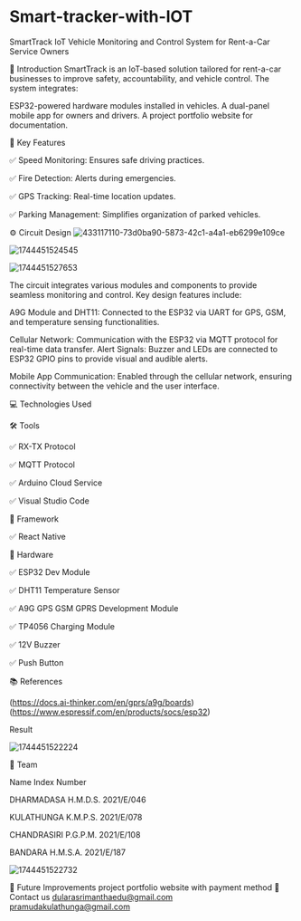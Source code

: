 # Smart-tracker-with-IOT

SmartTrack
IoT Vehicle Monitoring and Control System for Rent-a-Car Service Owners

📖 Introduction
SmartTrack is an IoT-based solution tailored for rent-a-car businesses to improve safety, accountability, and vehicle control. The system integrates:

ESP32-powered hardware modules installed in vehicles.
A dual-panel mobile app for owners and drivers.
A project portfolio website for documentation.

🚩 Key Features

✅ Speed Monitoring: Ensures safe driving practices.

✅ Fire Detection: Alerts during emergencies.

✅ GPS Tracking: Real-time location updates.

✅ Parking Management: Simplifies organization of parked vehicles.

⚙️ Circuit Design
![433117110-73d0ba90-5873-42c1-a4a1-eb6299e109ce](https://github.com/user-attachments/assets/8cabde3d-7cb5-4432-8704-b45ef5406a77)

![1744451524545](https://github.com/user-attachments/assets/877ab2d7-70d2-42c5-b226-0e0611ff7b13)

![1744451527653](https://github.com/user-attachments/assets/ea432b48-4d91-47f6-8f07-1e0a917c555e)

The circuit integrates various modules and components to provide seamless monitoring and control. Key design features include:

A9G Module and DHT11: Connected to the ESP32 via UART for GPS, GSM, and temperature sensing functionalities.

Cellular Network: Communication with the ESP32 via MQTT protocol for real-time data transfer.
Alert Signals:
Buzzer and LEDs are connected to ESP32 GPIO pins to provide visual and audible alerts.

Mobile App Communication: Enabled through the cellular network, ensuring connectivity between the vehicle and the user interface.

💻 Technologies Used

🛠️ Tools

✅ RX-TX Protocol

✅ MQTT Protocol

✅ Arduino Cloud Service

✅ Visual Studio Code


🔧 Framework

✅ React Native


🔌 Hardware

✅ ESP32 Dev Module

✅ DHT11 Temperature Sensor

✅ A9G GPS GSM GPRS Development Module

✅ TP4056 Charging Module

✅ 12V Buzzer

✅ Push Button


📚 References

(https://docs.ai-thinker.com/en/gprs/a9g/boards)
(https://www.espressif.com/en/products/socs/esp32)

Result

![1744451522224](https://github.com/user-attachments/assets/26826ad0-a11e-4bbe-a9ab-76a9c93c725b)

👥 Team

Name	Index Number

DHARMADASA H.M.D.S.	2021/E/046

KULATHUNGA K.M.P.S.	2021/E/078

CHANDRASIRI P.G.P.M.	2021/E/108

BANDARA H.M.S.A.	2021/E/187

![1744451522732](https://github.com/user-attachments/assets/c1149b87-053e-4994-acdd-083c3242fdcb)

🌟 Future Improvements
project portfolio website with payment method
🌟 Contact us
dularasrimanthaedu@gmail.com
pramudakulathunga@gmail.com
